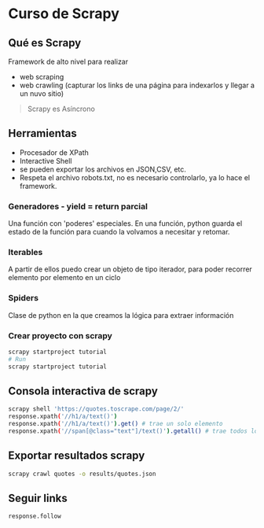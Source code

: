 # Curso de Scrapy

## Qué es Scrapy

Framework de alto nivel para realizar

- web scraping
- web crawling (capturar los links de una página para indexarlos y llegar a un nuvo sitio)

> Scrapy es Asíncrono

## Herramientas

- Procesador de XPath
- Interactive Shell
- se pueden exportar los archivos en JSON,CSV, etc.
- Respeta el archivo robots.txt, no es necesario controlarlo, ya lo hace el framework.

### Generadores - yield = return parcial

Una función con 'poderes' especiales. En una función, python guarda el estado de la función para cuando la volvamos a necesitar y retomar.

### Iterables

A partir de ellos puedo crear un objeto de tipo iterador, para poder recorrer elemento por elemento en un ciclo

### Spiders

Clase de python en la que creamos la lógica para extraer información

### Crear proyecto con scrapy

```python
scrapy startproject tutorial
# Run
scrapy startproject tutorial
```

## Consola interactiva de scrapy

```bash
scrapy shell 'https://quotes.toscrape.com/page/2/'
response.xpath('//h1/a/text()')
response.xpath('//h1/a/text()').get() # trae un solo elemento
response.xpath('//span[@class="text"]/text()').getall() # trae todos los elementos que cumplan las condiciones
```

## Exportar resultados scrapy

```bash
scrapy crawl quotes -o results/quotes.json
```

## Seguir links

```bash
response.follow
```
